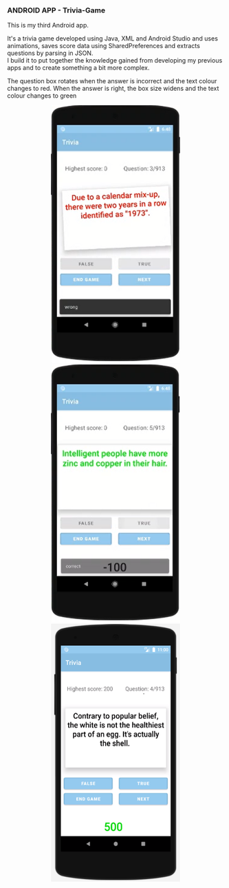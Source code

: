### ANDROID APP - Trivia-Game
This is my third Android app. <br/>

It's a trivia game developed using Java, XML and Android Studio and uses animations, saves score data using SharedPreferences and extracts questions by parsing in JSON. <br/>
I build it to put together the knowledge gained from developing my previous apps and to create something a bit more complex. <br/>

The question box rotates when the answer is incorrect and the text colour changes to red.
When the answer is right, the box size widens and the text colour changes to green


<p align="center">
 <img src="trivia1.bmp" width="300" height="600">
 <img src="trivia2.bmp" width="300" height="600">
 <img src="trivia3.bmp" width="300" height="600">
</p>


